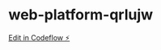 # web-platform-qrlujw

[Edit in Codeflow ⚡️](https://stackblitz.com/~/github.com/naveedgaibu03/web-platform-qrlujw)